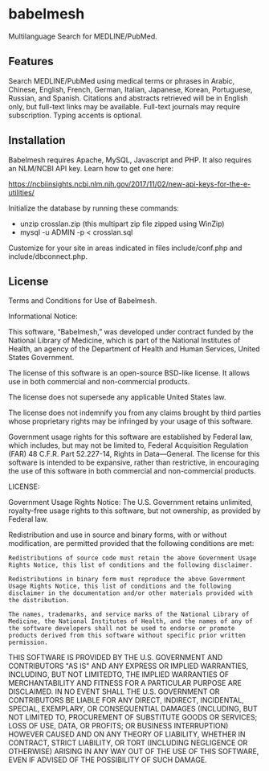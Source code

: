 # babelmesh
Multilanguage Search for MEDLINE/PubMed.

## Features

Search MEDLINE/PubMed using medical terms or phrases in Arabic, Chinese, English, French, German, Italian, Japanese, Korean, Portuguese, Russian, and Spanish. Citations and abstracts retrieved will be in English only, but full-text links may be available. Full-text journals may require subscription. Typing accents is optional.

## Installation

Babelmesh requires Apache, MySQL, Javascript and PHP. It also requires an NLM/NCBI API key. Learn how to get one here:
  
  https://ncbiinsights.ncbi.nlm.nih.gov/2017/11/02/new-api-keys-for-the-e-utilities/

Initialize the database by running these commands:

- unzip crosslan.zip (this multipart zip file zipped using WinZip)
- mysql -u ADMIN -p < crosslan.sql 

Customize for your site in areas indicated in files include/conf.php and include/dbconnect.php.

## License

Terms and Conditions for Use of Babelmesh.

Informational Notice:

This software, “Babelmesh,” was developed under contract funded by the National Library of Medicine, which is part of the National Institutes of Health, an agency of the Department of Health and Human Services, United States Government.

The license of this software is an open-source BSD-like license. It allows use in both commercial and non-commercial products.

The license does not supersede any applicable United States law.

The license does not indemnify you from any claims brought by third parties whose proprietary rights may be infringed by your usage of this software.

Government usage rights for this software are established by Federal law, which includes, but may not be limited to, Federal Acquisition Regulation (FAR) 48 C.F.R. Part 52.227-14, Rights in Data—General. The license for this software is intended to be expansive, rather than restrictive, in encouraging the use of this software in both commercial and non-commercial products.

LICENSE:

Government Usage Rights Notice: The U.S. Government retains unlimited, royalty-free usage rights to this software, but not ownership, as provided by Federal law.

Redistribution and use in source and binary forms, with or without modification, are permitted provided that the following conditions are met:

    Redistributions of source code must retain the above Government Usage Rights Notice, this list of conditions and the following disclaimer.

    Redistributions in binary form must reproduce the above Government Usage Rights Notice, this list of conditions and the following disclaimer in the documentation and/or other materials provided with the distribution.

    The names, trademarks, and service marks of the National Library of Medicine, the National Institutes of Health, and the names of any of the software developers shall not be used to endorse or promote products derived from this software without specific prior written permission.

THIS SOFTWARE IS PROVIDED BY THE U.S. GOVERNMENT AND CONTRIBUTORS "AS IS" AND ANY EXPRESS OR IMPLIED WARRANTIES, INCLUDING, BUT NOT LIMITEDTO, THE IMPLIED WARRANTIES OF MERCHANTABILITY AND FITNESS FOR A PARTICULAR PURPOSE ARE DISCLAIMED. IN NO EVENT SHALL THE U.S. GOVERNMENT OR CONTRIBUTORS BE LIABLE FOR ANY DIRECT, INDIRECT, INCIDENTAL, SPECIAL, EXEMPLARY, OR CONSEQUENTIAL DAMAGES (INCLUDING, BUT NOT LIMITED TO, PROCUREMENT OF SUBSTITUTE GOODS OR SERVICES; LOSS OF USE, DATA, OR PROFITS; OR BUSINESS INTERRUPTION) HOWEVER CAUSED AND ON ANY THEORY OF LIABILITY, WHETHER IN CONTRACT, STRICT LIABILITY, OR TORT (INCLUDING NEGLIGENCE OR OTHERWISE) ARISING IN ANY WAY OUT OF THE USE OF THIS SOFTWARE, EVEN IF ADVISED OF THE POSSIBILITY OF SUCH DAMAGE.
